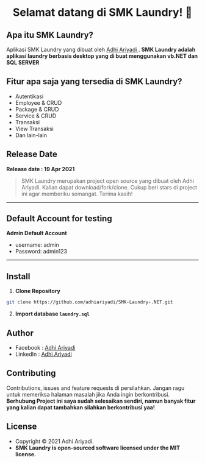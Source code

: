 <h1 align="center">Selamat datang di SMK Laundry! 👋</h1>

## Apa itu SMK Laundry?

Aplikasi SMK Laundry yang dibuat oleh <a href="https://github.com/adhiariyadi"> Adhi Ariyadi </a>. **SMK Laundry adalah aplikasi laundry berbasis desktop yang di buat menggunakan vb.NET dan SQL SERVER**

## Fitur apa saja yang tersedia di SMK Laundry?

- Autentikasi
- Employee & CRUD
- Package & CRUD
- Service & CRUD
- Transaksi
- View Transaksi
- Dan lain-lain

## Release Date

**Release date : 19 Apr 2021**

> SMK Laundry merupakan project open source yang dibuat oleh Adhi Ariyadi. Kalian dapat download/fork/clone. Cukup beri stars di project ini agar memberiku semangat. Terima kasih!

---

## Default Account for testing

**Admin Default Account**

- username: admin
- Password: admin123

---

## Install

1. **Clone Repository**

```bash
git clone https://github.com/adhiariyadi/SMK-Laundry-.NET.git
```

2. **Import database `laundry.sql`**

## Author

- Facebook : <a href="https://web.facebook.com/adhiariyadi.me/"> Adhi Ariyadi</a>
- LinkedIn : <a href="https://www.linkedin.com/in/adhiariyadi/"> Adhi Ariyadi</a>

## Contributing

Contributions, issues and feature requests di persilahkan.
Jangan ragu untuk memeriksa halaman masalah jika Anda ingin berkontribusi. **Berhubung Project ini saya sudah selesaikan sendiri, namun banyak fitur yang kalian dapat tambahkan silahkan berkontribusi yaa!**

## License

- Copyright © 2021 Adhi Ariyadi.
- **SMK Laundry is open-sourced software licensed under the MIT license.**
